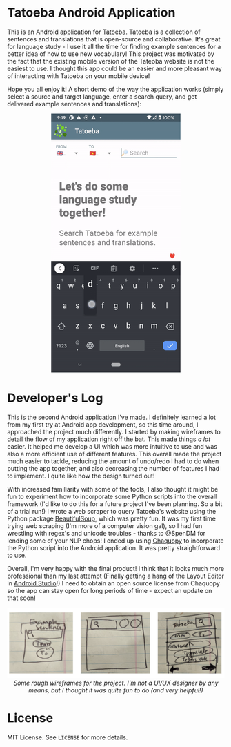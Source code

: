 # Tatoeba Android Application


This is an Android application for [Tatoeba](https://tatoeba.org). Tatoeba is a collection of sentences and translations that is open-source and collaborative. It's great for language study - I use it all the time for finding example sentences for a better idea of how to use new vocabulary! This project was motivated by the fact that the existing mobile version of the Tateoba website is not the easiest to use. I thought this app could be an easier and more pleasant way of interacting with Tatoeba on your mobile device!

Hope you all enjoy it! A short demo of the way the application works (simply select a source and target language, enter a search query, and get delivered example sentences and translations):

<p align="center">
  <img src="docs/demo.gif" alt="demo GIF" width="300" height="600" />
</p>

# Developer's Log

This is the second Android application I've made. I definitely learned a lot from my first try at Android app development, so this time around, I approached the project much differently. I started by making wireframes to detail the flow of my application right off the bat. This made things *a lot* easier. It helped me develop a UI which was more intuitive to use and was also a more efficient use of different features. This overall made the project much easier to tackle, reducing the amount of undo/redo I had to do when putting the app together, and also decreasing the number of features I had to implement. I quite like how the design turned out!

With increased familiarity with some of the tools, I also thought it might be fun to experiment how to incorporate some Python scripts into the overall framework (I'd like to do this for a future project I've been planning. So a bit of a trial run!) I wrote a web scraper to query Tatoeba's website using the Python package [BeautifulSoup](https://pypi.org/project/beautifulsoup4/), which was pretty fun. It was my first time trying web scraping (I'm more of a computer vision gal), so I had fun wrestling with regex's and unicode troubles - thanks to @SpenDM for lending some of your NLP chops! I ended up using [Chaquopy](https://chaquo.com/chaquopy/) to incorporate the Python script into the Android application. It was pretty straightforward to use.

Overall, I'm very happy with the final product! I think that it looks much more professional than my last attempt (Finally getting a hang of the Layout Editor in [Android Studio](https://developer.android.com/studio)!) I need to obtain an open source license from Chaquopy so the app can stay open for long periods of time - expect an update on that soon!

<p align="center">
  <img src="docs/wireframe.png"/>
  <i>Some rough wireframes for the project. I'm not a UI/UX designer by any means, but I thought it was quite fun to do (and very helpful!)</i>
</p>

# License

MIT License. See `LICENSE` for more details.